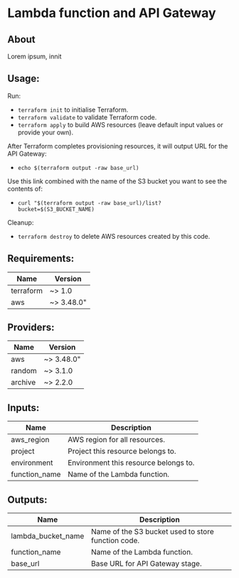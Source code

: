 # Lambda function and API Gateway

## About

Lorem ipsum, innit

## Usage:

Run:
- `terraform init` to initialise Terraform.
- `terraform validate` to validate Terraform code.
- `terraform apply` to build AWS resources (leave default input values or provide your own).

After Terraform completes provisioning resources, it will output URL for the API Gateway:
- `echo $(terraform output -raw base_url)`

Use this link combined with the name of the S3 bucket you want to see the contents of:
- `curl "$(terraform output -raw base_url)/list?bucket=$(S3_BUCKET_NAME)`

Cleanup:
- `terraform destroy` to delete AWS resources created by this code. 

## Requirements:

| Name | Version |
|------|---------|
| terraform | ~> 1.0 |
| aws | ~> 3.48.0" |


## Providers:

| Name | Version |
|------|---------|
| aws | ~> 3.48.0" |
| random | ~> 3.1.0 |
| archive | ~> 2.2.0 |


## Inputs:

| Name | Description |
|------|-------------|
| aws_region | AWS region for all resources. |
| project | Project this resource belongs to. |
| environment | Environment this resource belongs to. |
| function_name | Name of the Lambda function. |

## Outputs:

| Name | Description |
|------|-------------|
| lambda_bucket_name | Name of the S3 bucket used to store function code. |
| function_name | Name of the Lambda function. |
| base_url | Base URL for API Gateway stage. |

